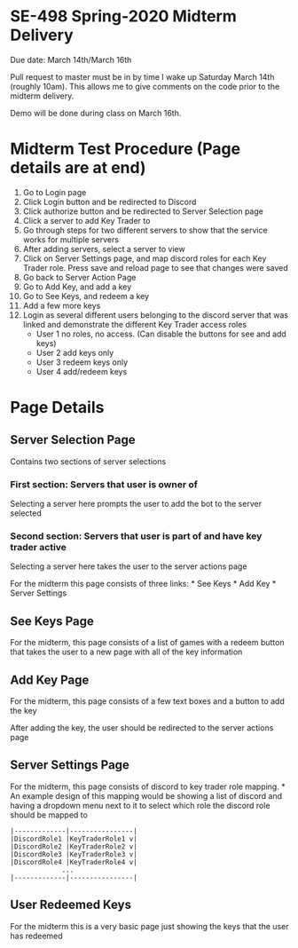 # SE-498 Spring-2020 Midterm Delivery
Due date: March 14th/March 16th

Pull request to master must be in by time I wake up Saturday March 14th (roughly 10am). This allows me to give comments on the code prior to the midterm delivery.

Demo will be done during class on March 16th.

# Midterm Test Procedure (Page details are at end)
1. Go to Login page
2. Click Login button and be redirected to Discord
3. Click authorize button and be redirected to Server Selection page
4. Click a server to add Key Trader to
5. Go through steps for two different servers to show that the service works for multiple servers
6. After adding servers, select a server to view
7. Click on Server Settings page, and map discord roles for each Key Trader role. Press save and reload page to see that changes were saved
8. Go back to Server Action Page
9. Go to Add Key, and add a key
10. Go to See Keys, and redeem a key
11. Add a few more keys
12. Login as several different users belonging to the discord server that was linked and demonstrate the different Key Trader access roles
    * User 1 no roles, no access. (Can disable the buttons for see and add keys)
    * User 2 add keys only
    * User 3 redeem keys only
    * User 4 add/redeem keys

# Page Details
## Server Selection Page
Contains two sections of server selections

### First section: Servers that user is owner of
Selecting a server here prompts the user to add the bot to the server selected

### Second section: Servers that user is part of and have key trader active
Selecting a server here takes the user to the server actions page

For the midterm this page consists of three links:
    * See Keys
    * Add Key
    * Server Settings

## See Keys Page
For the midterm, this page consists of a list of games with a redeem button that takes the user to a new page with all of the key information

## Add Key Page
For the midterm, this page consists of a few text boxes and a button to add the key

After adding the key, the user should be redirected to the server actions page 

## Server Settings Page
For the midterm, this page consists of discord to key trader role mapping.
    * An example design of this mapping would be showing a list of discord and having a dropdown menu next to it to select which role the discord role should be mapped to

```
|-------------|----------------|
|DiscordRole1 |KeyTraderRole1 v|
|DiscordRole2 |KeyTraderRole2 v|
|DiscordRole3 |KeyTraderRole3 v|
|DiscordRole4 |KeyTraderRole4 v|
             ...
|-------------|----------------|
```

## User Redeemed Keys
For the midterm this is a very basic page just showing the keys that the user has redeemed

